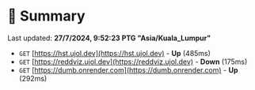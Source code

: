 # 📖 Summary
Last updated: **27/7/2024, 9:52:23 PTG "Asia/Kuala_Lumpur"**

- `GET` [https://hst.ujol.dev](https://hst.ujol.dev) - **Up** (485ms)
- `GET` [https://reddviz.ujol.dev](https://reddviz.ujol.dev) - **Down** (175ms)
- `GET` [https://dumb.onrender.com](https://dumb.onrender.com) - **Up** (292ms)
